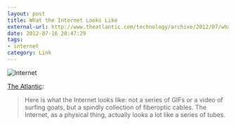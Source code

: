```yaml
---
layout: post
title: What the Internet Looks Like
external-url: http://www.theatlantic.com/technology/archive/2012/07/what-the-internet-actually-looks-like/259815/
date: 2012-07-16 20:47:29
tags:
- internet
category: Link
---
```


![Internet](http://jasonheppler.org/images/netmap2.jpg "Internet")

[The Atlantic](http://www.theatlantic.com/technology/archive/2012/07/what-the-internet-actually-looks-like/259815/):

> Here is what the Internet looks like: not a series of GIFs or a video of surfing goats, but a spindly collection of fiberoptic cables. The Internet, as a physical thing, actually looks a lot like a series of tubes.
